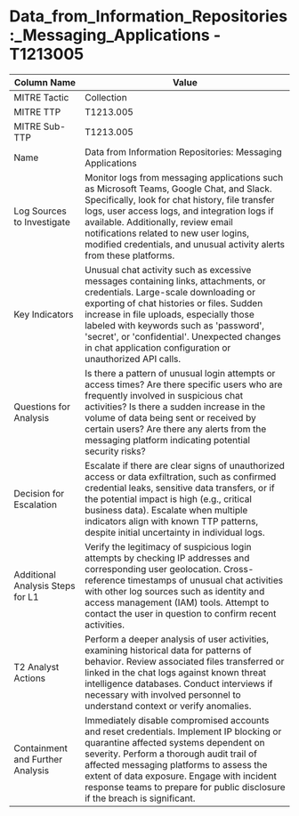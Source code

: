 # Data_from_Information_Repositories:_Messaging_Applications - T1213005

| Column Name | Value |
|-------------|-------|
| MITRE Tactic | Collection |
| MITRE TTP | T1213.005 |
| MITRE Sub-TTP | T1213.005 |
| Name | Data from Information Repositories: Messaging Applications |
| Log Sources to Investigate | Monitor logs from messaging applications such as Microsoft Teams, Google Chat, and Slack. Specifically, look for chat history, file transfer logs, user access logs, and integration logs if available. Additionally, review email notifications related to new user logins, modified credentials, and unusual activity alerts from these platforms. |
| Key Indicators | Unusual chat activity such as excessive messages containing links, attachments, or credentials. Large-scale downloading or exporting of chat histories or files. Sudden increase in file uploads, especially those labeled with keywords such as 'password', 'secret', or 'confidential'. Unexpected changes in chat application configuration or unauthorized API calls. |
| Questions for Analysis | Is there a pattern of unusual login attempts or access times? Are there specific users who are frequently involved in suspicious chat activities? Is there a sudden increase in the volume of data being sent or received by certain users? Are there any alerts from the messaging platform indicating potential security risks? |
| Decision for Escalation | Escalate if there are clear signs of unauthorized access or data exfiltration, such as confirmed credential leaks, sensitive data transfers, or if the potential impact is high (e.g., critical business data). Escalate when multiple indicators align with known TTP patterns, despite initial uncertainty in individual logs. |
| Additional Analysis Steps for L1 | Verify the legitimacy of suspicious login attempts by checking IP addresses and corresponding user geolocation. Cross-reference timestamps of unusual chat activities with other log sources such as identity and access management (IAM) tools. Attempt to contact the user in question to confirm recent activities. |
| T2 Analyst Actions | Perform a deeper analysis of user activities, examining historical data for patterns of behavior. Review associated files transferred or linked in the chat logs against known threat intelligence databases. Conduct interviews if necessary with involved personnel to understand context or verify anomalies. |
| Containment and Further Analysis | Immediately disable compromised accounts and reset credentials. Implement IP blocking or quarantine affected systems dependent on severity. Perform a thorough audit trail of affected messaging platforms to assess the extent of data exposure. Engage with incident response teams to prepare for public disclosure if the breach is significant. |
